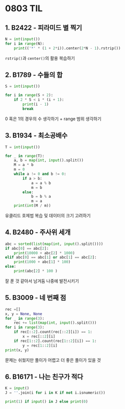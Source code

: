 # 0803 TIL

## 1. B2422 - 피라미드 별 찍기

```python
N = int(input())
for i in range(N):
    print(('*' * (1 + 2*i)).center(2*N - 1).rstrip())
```

`rstrip()`과 `center()`의 활용 복습하기

## 2. B1789 - 수들의 합

```python
S = int(input())

for i in range(S + 2):
    if 2 * S < i * (i + 1):
        print(i - 1)
        break
```

0 혹은 1의 경우의 수 생각하기 + range 범위 생각하기

## 3. B1934 - 최소공배수

```python
T = int(input())

for _ in range(T):
    a, b = map(int, input().split())
    M = a * b 
    m = 0
    while a != 0 and b != 0:
        if a > b:
            a = a % b
            m = b
        else:
            b = b % a
            m = a
    print(int(M / m))
```

유클리드 호제법 복습 및 데이터의 크기 고려하기

## 4. B2480 - 주사위 세개

```python
abc = sorted(list(map(int, input().split())))
if abc[0] == abc[2]:
    print(10000 + abc[2] * 1000)
elif abc[0] == abc[1] or abc[1] == abc[2]:
    print(1000 + abc[1] * 100)
else:
    print(abc[2] * 100 ) 
```

잘 푼 것 같아서 남겨둠 나중에 발전시키기

## 5. B3009 - 네 번째 점

```python
rec =[]
x, y = None, None
for _ in range(3):
    rec += list(map(int, input().split()))
for i in range(3):
    if rec[::2].count(rec[::2][i]) == 1:
        x = rec[::2][i]
    if rec[1::2].count(rec[1::2][i]) == 1:
        y = rec[1::2][i]
print(x, y)
```

문제는 쉬웠지만 풀이가 어렵고 더 좋은 풀이가 있을 것

## 6. B16171 - 나는 친구가 적다

```python
K = input()
J = ''.join(i for i in K if not i.isnumeric())

print(1) if input() in J else print(0)
```

